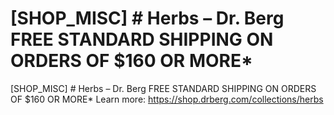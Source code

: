 # [SHOP_MISC] # Herbs – Dr. Berg FREE STANDARD SHIPPING ON ORDERS OF $160 OR MORE\*

[SHOP_MISC] # Herbs – Dr. Berg FREE STANDARD SHIPPING ON ORDERS OF $160 OR MORE\*
Learn more: https://shop.drberg.com/collections/herbs
